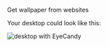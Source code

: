 Get wallpaper from websites

Your desktop could look like this:

![desktop with EyeCandy](doc/desktop.png)
